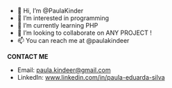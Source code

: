 - 👋 Hi, I’m @PaulaKinder
- 👀 I’m interested in programming 
- 🌱 I’m currently learning PHP
- 💞️ I’m looking to collaborate on ANY PROJECT !
- 📫 You can reach me at @paulakindeer

**CONTACT ME**
* Email: paula.kindeer@gmail.com
* LinkedIn: www.linkedin.com/in/paula-eduarda-silva
<!---
PaulaKinder/PaulaKinder is a ✨ special ✨ repository because its `README.md` (this file) appears on your GitHub profile.
You can click the Preview link to take a look at your changes.
--->
